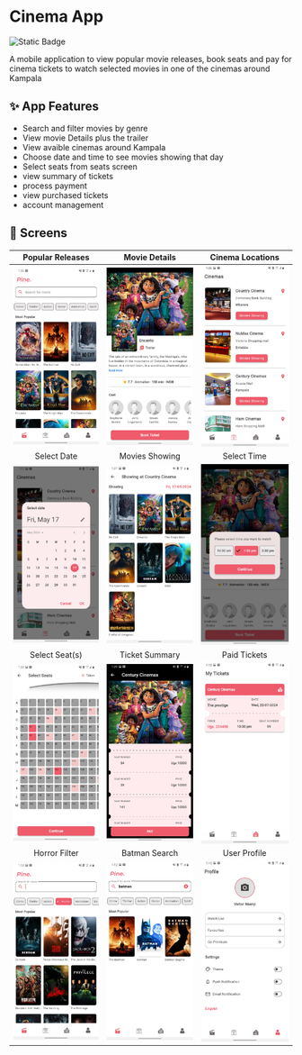 #  Cinema App

![Static Badge](https://img.shields.io/badge/Made%20with%20-%20Flutter%20-blue?style=for-the-badge)

A mobile application to view popular movie releases, book seats and pay for cinema tickets to watch selected movies in one of the cinemas around Kampala

## :sparkles: App Features

- Search and filter movies by genre
- View movie Details plus the trailer
- View avaible cinemas around Kampala
- Choose date and time to see movies showing that day
- Select seats from seats screen
- view summary of tickets
- process payment
- view purchased tickets
- account management

## :iphone: Screens

Popular Releases | Movie Details | Cinema Locations |
:------------:|:-----------:|:--------------:|
![](./app_ui_images/popular_releases.jpg) | ![](./app_ui_images/movie_details.jpg) | ![](./app_ui_images/cinema_locations.jpg)
Select Date | Movies Showing | Select Time |
![](./app_ui_images/select_date.jpg) | ![](./app_ui_images/movies_showing.jpg) | ![](./app_ui_images/select_time.jpg)
Select Seat(s) | Ticket Summary | Paid Tickets |
![](./app_ui_images/select_seats.jpg) | ![](./app_ui_images/ticket_summary.jpg) | ![](./app_ui_images/my_tickets.jpg)
Horror Filter | Batman Search | User Profile |
![](./app_ui_images/horror_filter.jpg) | ![](./app_ui_images/batman_search.jpg) | ![](./app_ui_images/profile.jpg)
